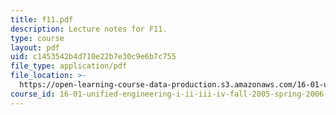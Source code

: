 ```yaml
---
title: f11.pdf
description: Lecture notes for F11.
type: course
layout: pdf
uid: c1453542b4d710e22b7e30c9e6b7c755
file_type: application/pdf
file_location: >-
  https://open-learning-course-data-production.s3.amazonaws.com/16-01-unified-engineering-i-ii-iii-iv-fall-2005-spring-2006/c1453542b4d710e22b7e30c9e6b7c755_f11.pdf
course_id: 16-01-unified-engineering-i-ii-iii-iv-fall-2005-spring-2006
---
```

